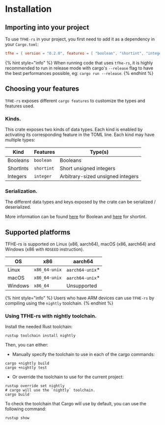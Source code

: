 # Installation

## Importing into your project

To use `TFHE-rs` in your project, you first need to add it as a dependency in your `Cargo.toml`:

```toml
tfhe = { version = "0.2.0", features = [ "boolean", "shortint", "integer", "x86_64-unix" ] }
```

{% hint style="info" %}
When running code that uses `tfhe-rs`, it is highly recommended to run in release mode with cargo's `--release` flag to have the best performances possible, eg: `cargo run --release`.
{% endhint %}

## Choosing your features

`TFHE-rs` exposes different `cargo features` to customize the types and features used.

### Kinds.

This crate exposes two kinds of data types. Each kind is enabled by activating its corresponding feature in the TOML line. Each kind may have multiple types:

| Kind      | Features   | Type(s)                           |
| --------- | ---------- | --------------------------------- |
| Booleans  | `boolean`  | Booleans                          |
| ShortInts | `shortint` | Short unsigned integers           |
| Integers  | `integer`  | Arbitrary-sized unsigned integers |

### Serialization.

The different data types and keys exposed by the crate can be serialized / deserialized.

More information can be found [here](../Boolean/serialization.md) for Boolean and [here](../shortint/serialization.md) for shortint.

## Supported platforms

TFHE-rs is supported on Linux (x86, aarch64), macOS (x86, aarch64) and Windows (x86 with `RDSEED` instruction).

| OS      | x86           | aarch64          |
| ------- | ------------- | ---------------- |
| Linux   | `x86_64-unix` | `aarch64-unix`\* |
| macOS   | `x86_64-unix` | `aarch64-unix`\* |
| Windows | `x86_64`      | Unsupported      |

{% hint style="info" %}
Users who have ARM devices can use `TFHE-rs` by compiling using the `nightly` toolchain.
{% endhint %}

### Using TFHE-rs with nightly toolchain.

Install the needed Rust toolchain:

```shell
rustup toolchain install nightly
```

Then, you can either:

* Manually specify the toolchain to use in each of the cargo commands:

```shell
cargo +nightly build
cargo +nightly test
```

* Or override the toolchain to use for the current project:

```shell
rustup override set nightly
# cargo will use the `nightly` toolchain.
cargo build
```

To check the toolchain that Cargo will use by default, you can use the following command:

```shell
rustup show
```
